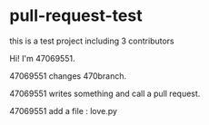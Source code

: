 # pull-request-test
this is a test project including 3 contributors

Hi! I'm 47069551.

47069551 changes 470branch.



47069551 writes something and call a pull request.

47069551 add a file : love.py